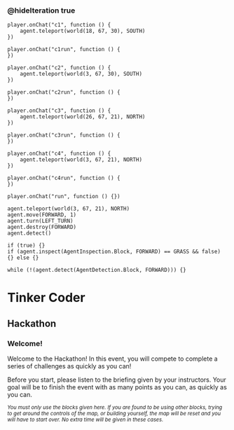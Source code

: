 
### @hideIteration true 

<!-- block combinations that will show up by default in their workspace -->
```template
player.onChat("c1", function () {
    agent.teleport(world(18, 67, 30), SOUTH)
})

player.onChat("c1run", function () {
})

player.onChat("c2", function () {
    agent.teleport(world(3, 67, 30), SOUTH)
})

player.onChat("c2run", function () {
})

player.onChat("c3", function () {
    agent.teleport(world(26, 67, 21), NORTH)
})

player.onChat("c3run", function () {
})

player.onChat("c4", function () {
    agent.teleport(world(3, 67, 21), NORTH)
})

player.onChat("c4run", function () {
})
```

<!-- blocks you want available to players, based on js code -->
```blocks
player.onChat("run", function () {})

agent.teleport(world(3, 67, 21), NORTH)
agent.move(FORWARD, 1)
agent.turn(LEFT_TURN)
agent.destroy(FORWARD)
agent.detect()

if (true) {}
if (agent.inspect(AgentInspection.Block, FORWARD) == GRASS && false) {} else {}

while (!(agent.detect(AgentDetection.Block, FORWARD))) {}

```

# Tinker Coder
## Hackathon
### Welcome!

Welcome to the Hackathon! In this event, you will compete to complete a series of challenges as quickly as you can!

Before you start, please listen to the briefing given by your instructors. Your goal will be to finish the event with as many points as you can, as quickly as you can.

<sub>*You must only use the blocks given here. If you are found to be using other blocks, trying to get around the controls of the map, or building yourself, the map will be reset and you will have to start over. No extra time will be given in these cases.*</sub>
